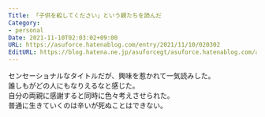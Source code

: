 ```yaml
---
Title: 「子供を殺してください」という親たちを読んだ
Category:
- personal
Date: 2021-11-10T02:03:02+09:00
URL: https://asuforce.hatenablog.com/entry/2021/11/10/020302
EditURL: https://blog.hatena.ne.jp/asuforcegt/asuforce.hatenablog.com/atom/entry/13574176438031380480
---
```


センセーショナルなタイトルだが、興味を惹かれて一気読みした。  
誰しもがどの人にもなりえるなと感じた。   
自分の両親に感謝すると同時に色々考えさせられた。  
普通に生きていくのは辛いが死ぬことはできない。
